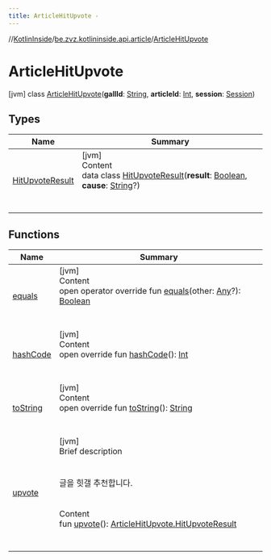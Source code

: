 ```yaml
---
title: ArticleHitUpvote -
---
```

//[KotlinInside](../../index.md)/[be.zvz.kotlininside.api.article](../index.md)/[ArticleHitUpvote](index.md)



# ArticleHitUpvote  
 [jvm] class [ArticleHitUpvote](index.md)(**gallId**: [String](https://kotlinlang.org/api/latest/jvm/stdlib/kotlin/-string/index.html), **articleId**: [Int](https://kotlinlang.org/api/latest/jvm/stdlib/kotlin/-int/index.html), **session**: [Session](../../be.zvz.kotlininside.session/-session/index.md))   


## Types  
  
|  Name|  Summary| 
|---|---|
| [HitUpvoteResult](-hit-upvote-result/index.md)| [jvm]  <br>Content  <br>data class [HitUpvoteResult](-hit-upvote-result/index.md)(**result**: [Boolean](https://kotlinlang.org/api/latest/jvm/stdlib/kotlin/-boolean/index.html), **cause**: [String](https://kotlinlang.org/api/latest/jvm/stdlib/kotlin/-string/index.html)?)  <br><br><br>


## Functions  
  
|  Name|  Summary| 
|---|---|
| [equals](https://kotlinlang.org/api/latest/jvm/stdlib/kotlin/-any/equals.html)| [jvm]  <br>Content  <br>open operator override fun [equals](https://kotlinlang.org/api/latest/jvm/stdlib/kotlin/-any/equals.html)(other: [Any](https://kotlinlang.org/api/latest/jvm/stdlib/kotlin/-any/index.html)?): [Boolean](https://kotlinlang.org/api/latest/jvm/stdlib/kotlin/-boolean/index.html)  <br><br><br>
| [hashCode](https://kotlinlang.org/api/latest/jvm/stdlib/kotlin/-any/hash-code.html)| [jvm]  <br>Content  <br>open override fun [hashCode](https://kotlinlang.org/api/latest/jvm/stdlib/kotlin/-any/hash-code.html)(): [Int](https://kotlinlang.org/api/latest/jvm/stdlib/kotlin/-int/index.html)  <br><br><br>
| [toString](https://kotlinlang.org/api/latest/jvm/stdlib/kotlin/-any/to-string.html)| [jvm]  <br>Content  <br>open override fun [toString](https://kotlinlang.org/api/latest/jvm/stdlib/kotlin/-any/to-string.html)(): [String](https://kotlinlang.org/api/latest/jvm/stdlib/kotlin/-string/index.html)  <br><br><br>
| [upvote](upvote.md)| [jvm]  <br>Brief description  <br><br><br>글을 힛갤 추천합니다.<br><br>  <br>Content  <br>fun [upvote](upvote.md)(): [ArticleHitUpvote.HitUpvoteResult](-hit-upvote-result/index.md)  <br><br><br>


